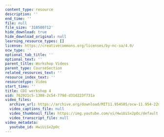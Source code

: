 ```yaml
---
content_type: resource
description: ''
end_time: ''
file: null
file_size: '310500712'
hide_download: true
hide_download_original: null
learning_resource_types: []
license: https://creativecommons.org/licenses/by-nc-sa/4.0/
ocw_type: ''
optional_tab_title: ''
optional_text: ''
parent_title: Workshop Videos
parent_type: CourseSection
related_resources_text: ''
resource_index_text: ''
resourcetype: Video
start_time: ''
title: CDI workshop 4
uid: 762921c5-1308-2c54-779d-d31d223f731a
video_files:
  archive_url: https://archive.org/download/MIT11.954S05/ocw-11.954-22mar05-220k.mp4
  video_captions_file: null
  video_thumbnail_file: https://img.youtube.com/vi/HwiUiSx2pOc/default.jpg
  video_transcript_file: null
video_metadata:
  youtube_id: HwiUiSx2pOc
---
```

